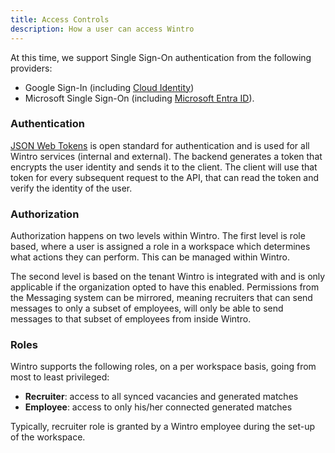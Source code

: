 ```yaml
---
title: Access Controls
description: How a user can access Wintro
---
```


At this time, we support Single Sign-On authentication from the following providers:

*   Google Sign-In (including [Cloud Identity](https://cloud.google.com/identity))
*   Microsoft Single Sign-On (including [Microsoft Entra ID](https://www.microsoft.com/en-us/security/business/identity-access/microsoft-entra-id)).

### Authentication

[JSON Web Tokens](https://en.wikipedia.org/wiki/JSON_Web_Token) is open standard for authentication and is used for all Wintro services (internal and external). The backend generates a token that encrypts the user identity and sends it to the client. The client will use that token for every subsequent request to the API, that can read the token and verify the identity of the user.

### Authorization

Authorization happens on two levels within Wintro. The first level is role based, where a user is assigned a role in a workspace which determines what actions they can perform. This can be managed within Wintro.

The second level is based on the tenant Wintro is integrated with and is only applicable if the organization opted to have this enabled. Permissions from the Messaging system can be mirrored, meaning recruiters that can send messages to only a subset of employees, will only be able to send messages to that subset of employees from inside Wintro.

### Roles

Wintro supports the following roles, on a per workspace basis, going from most to least privileged:

*   **Recruiter**: access to all synced vacancies and generated matches
*   **Employee**: access to only his/her connected generated matches

Typically, recruiter role is granted by a Wintro employee during the set-up of the workspace.
